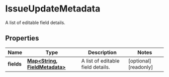 

# IssueUpdateMetadata

A list of editable field details.
## Properties

Name | Type | Description | Notes
------------ | ------------- | ------------- | -------------
**fields** | [**Map&lt;String, FieldMetadata&gt;**](FieldMetadata.md) | A list of editable field details. |  [optional] [readonly]



